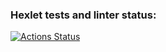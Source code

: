 ### Hexlet tests and linter status:
[![Actions Status](https://github.com/RuslanKhashiev/qa-engineer-project-85/actions/workflows/hexlet-check.yml/badge.svg)](https://github.com/RuslanKhashiev/qa-engineer-project-85/actions)